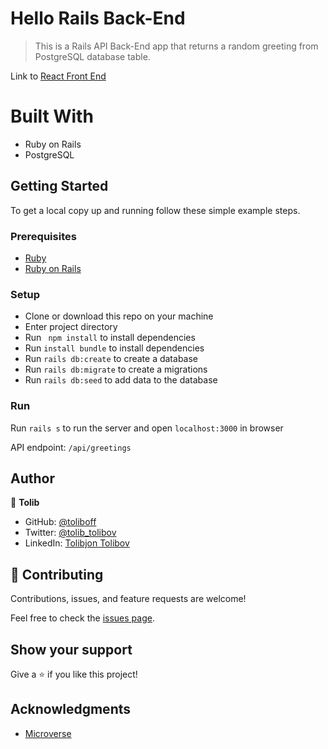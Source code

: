 # Hello Rails Back-End
> This is a Rails API Back-End app that returns a random greeting from PostgreSQL database table. 

Link to [React Front End](https://github.com/toliboff/hello-react-front-end/pull/1)

# Built With

- Ruby on Rails
- PostgreSQL

## Getting Started

To get a local copy up and running follow these simple example steps.

### Prerequisites

- [Ruby](https://www.ruby-lang.org/)
- [Ruby on Rails](https://rubyonrails.org/)

### Setup
- Clone or download this repo on your machine
- Enter project directory
- Run ` npm install` to install dependencies
- Run `install bundle` to install dependencies
- Run  `rails db:create` to create a database
- Run  `rails db:migrate` to create a migrations
- Run  `rails db:seed` to add data to the database

### Run

Run `rails s` to run the server and open `localhost:3000` in browser

API endpoint: `/api/greetings`
## Author

👤 **Tolib**

- GitHub: [@toliboff](https://github.com/toliboff)
- Twitter: [@tolib_tolibov](https://twitter.com/tolib_tolibov)
- LinkedIn: [Tolibjon Tolibov](https://linkedin.com/in/tolibjon-tolibov)

## 🤝 Contributing

Contributions, issues, and feature requests are welcome!

Feel free to check the [issues page](https://github.com/toliboff/hello-rails-react/issues).

## Show your support

Give a ⭐️ if you like this project!

## Acknowledgments
- [Microverse](https://www.microverse.org/) 
